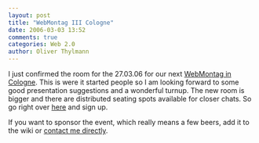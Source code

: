 ```yaml
---
layout: post
title: "WebMontag III Cologne"
date: 2006-03-03 13:52
comments: true
categories: Web 2.0
author: Oliver Thylmann
---
```



I just confirmed the room for the 27.03.06 for our next [WebMontag in Cologne](http://www.webmontag.de/doku.php?id=koeln). This is were it started people so I am looking forward to some good presentation suggestions and a wonderful turnup. The new room is bigger and there are distributed seating spots available for closer chats. So go right over [here](http://www.webmontag.de/doku.php?id=koeln) and sign up.

If you want to sponsor the event, which really means a few beers, add it to the wiki or [contact me directly](http://thylmann.net/mail.php).


